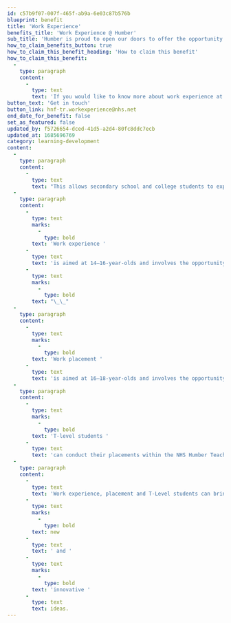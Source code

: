 ```yaml
---
id: c57b9f07-007f-465f-ab9a-6e03c87b576b
blueprint: benefit
title: 'Work Experience'
benefits_title: 'Work Experience @ Humber'
sub_title: 'Humber is proud to open our doors to offer the opportunity for young people to access work experience.'
how_to_claim_benefits_button: true
how_to_claim_this_benefit_heading: 'How to claim this benefit'
how_to_claim_this_benefit:
  -
    type: paragraph
    content:
      -
        type: text
        text: 'If you would like to know more about work experience at Humber or to refer a student into the Trust, please contact us'
button_text: 'Get in touch'
button_link: hnf-tr.workexperience@nhs.net
end_date_for_benefit: false
set_as_featured: false
updated_by: f5726654-dced-41d5-a2d4-80fc8ddc7ecb
updated_at: 1685696769
category: learning-development
content:
  -
    type: paragraph
    content:
      -
        type: text
        text: "This allows secondary school and college students to experience what it's like to work alongside Humber's 'Humbelievable' workforce."
  -
    type: paragraph
    content:
      -
        type: text
        marks:
          -
            type: bold
        text: 'Work experience '
      -
        type: text
        text: 'is aimed at 14–16-year-olds and involves the opportunity for students to develop their knowledge on the career pathway they may want to take whilst developing their confidence, skills, and knowledge.'
      -
        type: text
        marks:
          -
            type: bold
        text: "\_\_"
  -
    type: paragraph
    content:
      -
        type: text
        marks:
          -
            type: bold
        text: 'Work placement '
      -
        type: text
        text: 'is aimed at 16–18-year-olds and involves the opportunity for students to gain study specific relevant vocational training, a real sense of what it is like to be in the workplace and gather experience, skills, and knowledge ready for the next step in their career pathway either through an apprenticeship, university, or employment.'
  -
    type: paragraph
    content:
      -
        type: text
        marks:
          -
            type: bold
        text: 'T-level students '
      -
        type: text
        text: 'can conduct their placements within the NHS Humber Teaching Foundation Trust relevant to their subject area and work alongside healthcare professionals'
  -
    type: paragraph
    content:
      -
        type: text
        text: 'Work experience, placement and T-Level students can bring an extra pair of helping hands, provide the opportunity for supervision experience within a team and offer '
      -
        type: text
        marks:
          -
            type: bold
        text: new
      -
        type: text
        text: ' and '
      -
        type: text
        marks:
          -
            type: bold
        text: 'innovative '
      -
        type: text
        text: ideas.
---
```

